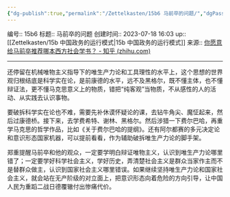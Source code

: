 ```yaml
---
{"dg-publish":true,"permalink":"/Zettelkasten/15b6 马前卒的问题/","dgPassFrontmatter":true}
---
```


编号:: 15b6
标题:: 马前卒的问题
创建时间:: 2023-07-18 16:03
up:: [[Zettelkasten/15b 中国政务的运行模式\|15b 中国政务的运行模式]]
来源:: [你愿意给马前卒推荐哪本西方社会学书？ - 知乎 (zhihu.com)](https://www.zhihu.com/question/50736734/answer/2381347113)

---

还停留在机械唯物主义指导下的唯生产力论和工具理性的水平上，这个思想的世界观归根结底是科学实在论，是前康德的水平，远不及黑格尔，既不懂主体，也不懂辩证法，更不懂马克思意义上的物质，错把“纯客观”当物质，不从感性的人的活动、从实践去认识事物。

要破拆科学实在论也不难，需要先补休谟怀疑论的课，去钻牛角尖、魔怔起来，然后过康德桥。接下来，去学费希特、谢林、黑格尔。然后涉猎一下费尔巴哈，再重学马克思的哲学作品，比如《关于费尔巴哈的提纲》。还有阿尔都赛的多元决定论和意识形态国家机器，可以提前看看，作为辅助破拆唯生产力论的脚手架。

郑重提醒马前卒和他的观众，一定要学明白辩证唯物主义，认识到唯生产力论哪里错了；一定要学好科学社会主义，学好历史，弄清楚社会主义是群众当家作主而不是替群众做主，认识到国家社会主义哪里错误。如果继续坚持唯生产力论和国家社会主义，就会站在无产阶级的对立面上，把意识形态向着危险的方向引导，让中国人民为重蹈二战日德覆辙付出惨痛代价。